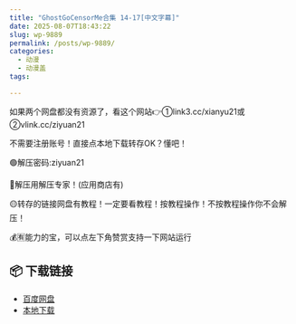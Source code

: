 ```yaml
---
title: "GhostGoCensorMe合集 14-17[中文字幕]"
date: 2025-08-07T18:43:22
slug: wp-9889
permalink: /posts/wp-9889/
categories:
  - 动漫
  - 动漫盖
tags:

---
```


如果两个网盘都没有资源了，看这个网站👉①link3.cc/xianyu21或②vlink.cc/ziyuan21

不需要注册账号！直接点本地下载转存OK？懂吧！

🟢解压密码:ziyuan21

🔵解压用解压专家！(应用商店有)

🟡转存的链接网盘有教程！一定要看教程！按教程操作！不按教程操作你不会解压！

💰🈶能力的宝，可以点左下角赞赏支持一下网站运行

## 📦 下载链接
- [百度网盘](https://blziyuan21.com/pay-download/9889?key=d5ebde3078&down_id=0)
- [本地下载](https://blziyuan21.com/pay-download/9889?key=d5ebde3078&down_id=1)

